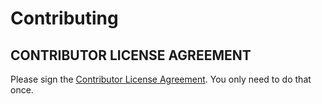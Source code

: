 # Contributing


## CONTRIBUTOR LICENSE AGREEMENT

Please sign the [Contributor License Agreement](https://docs.google.com/document/d/1rMwPXTXqt4ct6pjJ4-5M6KHmRJN887Ai1s3adU4gBzs/edit).
You only need to do that once.
